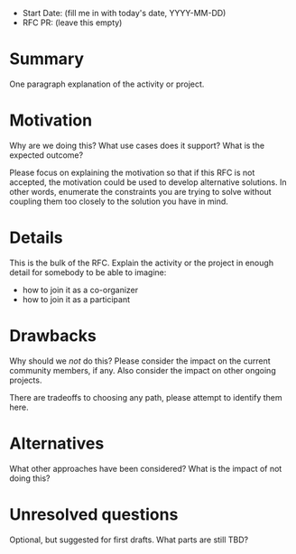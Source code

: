 - Start Date: (fill me in with today's date, YYYY-MM-DD)
- RFC PR: (leave this empty)

# Summary

One paragraph explanation of the activity or project.

# Motivation

Why are we doing this? What use cases does it support? What is the expected
outcome?

Please focus on explaining the motivation so that if this RFC is not accepted,
the motivation could be used to develop alternative solutions. In other words,
enumerate the constraints you are trying to solve without coupling them too
closely to the solution you have in mind.

# Details

This is the bulk of the RFC. Explain the activity or the project in enough detail 
for somebody to be able to imagine:
- how to join it as a co-organizer
- how to join it as a participant

# Drawbacks

Why should we *not* do this? Please consider the impact on the current community 
members, if any. Also consider the impact on other ongoing projects.

There are tradeoffs to choosing any path, please attempt to identify them here.

# Alternatives

What other approaches have been considered? What is the impact of not doing this?

# Unresolved questions

Optional, but suggested for first drafts. What parts are still TBD?
